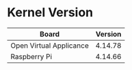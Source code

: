 
# Kernel Version

| Board | Version |
|-------|---------|
| Open Virtual Applicance | 4.14.78 |
| Raspberry Pi | 4.14.66 |

